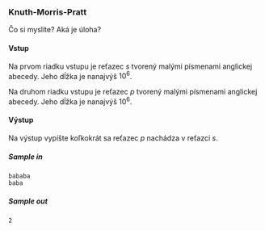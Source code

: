### Knuth-Morris-Pratt
Čo si myslíte? Aká je úloha?

#### Vstup
Na prvom riadku vstupu je reťazec $s$ tvorený malými písmenami anglickej abecedy. Jeho dĺžka je nanajvýš $10^6$.

Na druhom riadku vstupu je reťazec $p$ tvorený malými písmenami anglickej abecedy. Jeho dĺžka je nanajvýš $10^6$.

#### Výstup
Na výstup vypíšte koľkokrát sa reťazec $p$ nachádza v reťazci $s$.

##### Sample in
```
bababa
baba
```

##### Sample out
```
2
```
